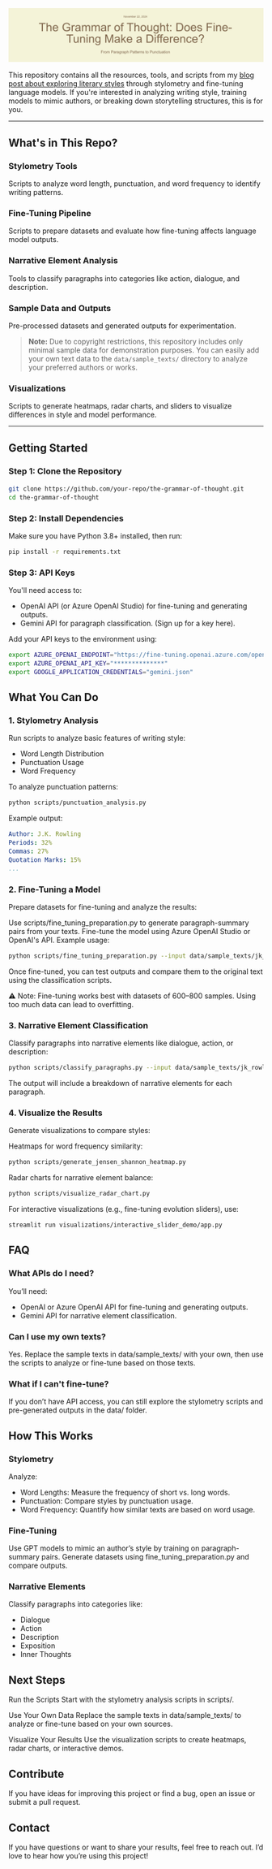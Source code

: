 <p align="center">
  <img src="./assets/header.png" alt="The Grammar of Thought: Does Fine-Tuning Make a Difference?">
</p>

This repository contains all the resources, tools, and scripts from my [blog post about exploring literary styles](https://peytoncasper.com/blog/tone-evaluation/index.html) through stylometry and fine-tuning language models. If you're interested in analyzing writing style, training models to mimic authors, or breaking down storytelling structures, this is for you.

---

## **What's in This Repo?**

### **Stylometry Tools**
Scripts to analyze word length, punctuation, and word frequency to identify writing patterns.

### **Fine-Tuning Pipeline**
Scripts to prepare datasets and evaluate how fine-tuning affects language model outputs.

### **Narrative Element Analysis**
Tools to classify paragraphs into categories like action, dialogue, and description.

### **Sample Data and Outputs**
Pre-processed datasets and generated outputs for experimentation.

> **Note:** Due to copyright restrictions, this repository includes only minimal sample data for demonstration purposes. You can easily add your own text data to the `data/sample_texts/` directory to analyze your preferred authors or works.

### **Visualizations**
Scripts to generate heatmaps, radar charts, and sliders to visualize differences in style and model performance.

---

## **Getting Started**

### **Step 1: Clone the Repository**
```bash
git clone https://github.com/your-repo/the-grammar-of-thought.git
cd the-grammar-of-thought
```

### **Step 2: Install Dependencies**
Make sure you have Python 3.8+ installed, then run:

```bash
pip install -r requirements.txt
```

### **Step 3: API Keys**
You'll need access to:
- OpenAI API (or Azure OpenAI Studio) for fine-tuning and generating outputs.
- Gemini API for paragraph classification. (Sign up for a key here).

Add your API keys to the environment using:

```bash
export AZURE_OPENAI_ENDPOINT="https://fine-tuning.openai.azure.com/openai/deployments/gpt-35-turbo/chat/completions?api-version=2024-08-01-preview"
export AZURE_OPENAI_API_KEY="**************"
export GOOGLE_APPLICATION_CREDENTIALS="gemini.json"
```

## **What You Can Do**

### **1. Stylometry Analysis**
Run scripts to analyze basic features of writing style:
- Word Length Distribution
- Punctuation Usage
- Word Frequency

To analyze punctuation patterns:
```bash
python scripts/punctuation_analysis.py
```

Example output:
```yaml
Author: J.K. Rowling
Periods: 32%
Commas: 27%
Quotation Marks: 15%
...
```

### **2. Fine-Tuning a Model**
Prepare datasets for fine-tuning and analyze the results:

Use scripts/fine_tuning_preparation.py to generate paragraph-summary pairs from your texts.
Fine-tune the model using Azure OpenAI Studio or OpenAI's API.
Example usage:

```bash
python scripts/fine_tuning_preparation.py --input data/sample_texts/jk_rowling_sample.txt --output data/fine_tuning/fine_tuning_dataset.json
```

Once fine-tuned, you can test outputs and compare them to the original text using the classification scripts.

⚠️ Note: Fine-tuning works best with datasets of 600–800 samples. Using too much data can lead to overfitting.

### **3. Narrative Element Classification**
Classify paragraphs into narrative elements like dialogue, action, or description:

```bash
python scripts/classify_paragraphs.py --input data/sample_texts/jk_rowling_sample.txt
```

The output will include a breakdown of narrative elements for each paragraph.

### **4. Visualize the Results**
Generate visualizations to compare styles:

Heatmaps for word frequency similarity:
```bash
python scripts/generate_jensen_shannon_heatmap.py
```

Radar charts for narrative element balance:
```bash
python scripts/visualize_radar_chart.py
```

For interactive visualizations (e.g., fine-tuning evolution sliders), use:

```bash
streamlit run visualizations/interactive_slider_demo/app.py
```

## **FAQ**

### **What APIs do I need?**
You’ll need:
- OpenAI or Azure OpenAI API for fine-tuning and generating outputs.
- Gemini API for narrative element classification.

### **Can I use my own texts?**
Yes. Replace the sample texts in data/sample_texts/ with your own, then use the scripts to analyze or fine-tune based on those texts.

### **What if I can't fine-tune?**
If you don’t have API access, you can still explore the stylometry scripts and pre-generated outputs in the data/ folder.

## **How This Works**

### **Stylometry**
Analyze:
- Word Lengths: Measure the frequency of short vs. long words.
- Punctuation: Compare styles by punctuation usage.
- Word Frequency: Quantify how similar texts are based on word usage.

### **Fine-Tuning**
Use GPT models to mimic an author’s style by training on paragraph-summary pairs. Generate datasets using fine_tuning_preparation.py and compare outputs.

### **Narrative Elements**
Classify paragraphs into categories like:
- Dialogue
- Action
- Description
- Exposition
- Inner Thoughts

## **Next Steps**
Run the Scripts
Start with the stylometry analysis scripts in scripts/.

Use Your Own Data
Replace the sample texts in data/sample_texts/ to analyze or fine-tune based on your own sources.

Visualize Your Results
Use the visualization scripts to create heatmaps, radar charts, or interactive demos.

## **Contribute**
If you have ideas for improving this project or find a bug, open an issue or submit a pull request.

## **Contact**
If you have questions or want to share your results, feel free to reach out. I’d love to hear how you’re using this project!